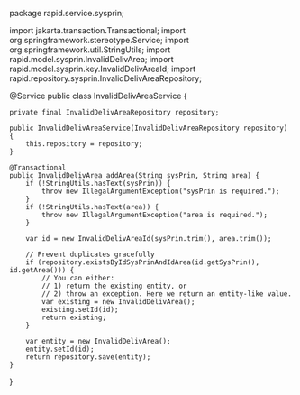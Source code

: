 package rapid.service.sysprin;

import jakarta.transaction.Transactional;
import org.springframework.stereotype.Service;
import org.springframework.util.StringUtils;
import rapid.model.sysprin.InvalidDelivArea;
import rapid.model.sysprin.key.InvalidDelivAreaId;
import rapid.repository.sysprin.InvalidDelivAreaRepository;

@Service
public class InvalidDelivAreaService {

    private final InvalidDelivAreaRepository repository;

    public InvalidDelivAreaService(InvalidDelivAreaRepository repository) {
        this.repository = repository;
    }

    @Transactional
    public InvalidDelivArea addArea(String sysPrin, String area) {
        if (!StringUtils.hasText(sysPrin)) {
            throw new IllegalArgumentException("sysPrin is required.");
        }
        if (!StringUtils.hasText(area)) {
            throw new IllegalArgumentException("area is required.");
        }

        var id = new InvalidDelivAreaId(sysPrin.trim(), area.trim());

        // Prevent duplicates gracefully
        if (repository.existsByIdSysPrinAndIdArea(id.getSysPrin(), id.getArea())) {
            // You can either:
            // 1) return the existing entity, or
            // 2) throw an exception. Here we return an entity-like value.
            var existing = new InvalidDelivArea();
            existing.setId(id);
            return existing;
        }

        var entity = new InvalidDelivArea();
        entity.setId(id);
        return repository.save(entity);
    }
}
